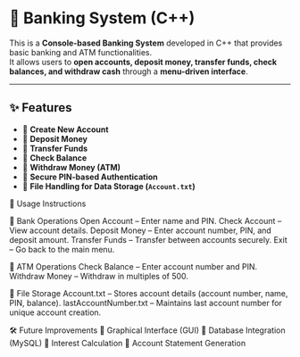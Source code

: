 # 🏦 Banking System (C++)

This is a **Console-based Banking System** developed in C++ that provides basic banking and ATM functionalities.  
It allows users to **open accounts, deposit money, transfer funds, check balances, and withdraw cash** through a **menu-driven interface**.

---

## ✨ Features
- 📌 **Create New Account**
- 📌 **Deposit Money**
- 📌 **Transfer Funds**
- 📌 **Check Balance**
- 📌 **Withdraw Money (ATM)**
- 📌 **Secure PIN-based Authentication**
- 📌 **File Handling for Data Storage (`Account.txt`)**

📌 Usage Instructions

🏦 Bank Operations
Open Account – Enter name and PIN.
Check Account – View account details.
Deposit Money – Enter account number, PIN, and deposit amount.
Transfer Funds – Transfer between accounts securely.
Exit – Go back to the main menu.

🏧 ATM Operations
Check Balance – Enter account number and PIN.
Withdraw Money – Withdraw in multiples of 500.

📂 File Storage
Account.txt – Stores account details (account number, name, PIN, balance).
lastAccountNumber.txt – Maintains last account number for unique account creation.

🛠️ Future Improvements
🔹 Graphical Interface (GUI)
🔹 Database Integration (MySQL)
🔹 Interest Calculation
🔹 Account Statement Generation

